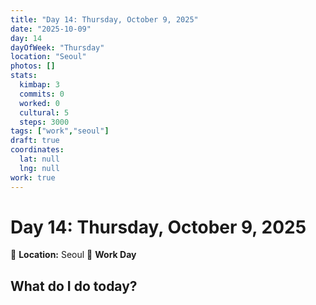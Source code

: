 ```yaml
---
title: "Day 14: Thursday, October 9, 2025"
date: "2025-10-09"
day: 14
dayOfWeek: "Thursday"
location: "Seoul"
photos: []
stats:
  kimbap: 3
  commits: 0
  worked: 0
  cultural: 5
  steps: 3000
tags: ["work","seoul"]
draft: true
coordinates:
  lat: null
  lng: null
work: true
---
```

# Day 14: Thursday, October 9, 2025

📍 **Location:** Seoul
💼 **Work Day**

## What do I do today?


